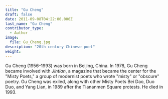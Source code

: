 ```yaml
---
title: "Gu Cheng"
draft: false
date: 2011-09-08T04:22:00.000Z
last_name: "Gu Cheng"
contributor_type:
  - Author
image:
  file: Gu_Cheng.jpg
description: "20th century Chinese poet"
weight:
---
```


Gu Cheng (1956–1993) was born in Beijing, China. In 1978, Gu Cheng became involved with _Jintian_, a magazine that became the center for the "Misty Poets," a group of modernist poets who wrote "misty" or "obscure" poetry. Gu Cheng was exiled, along with other Misty Poets Bei Dao, Duo Duo, and Yang Lian, in 1989 after the Tiananmen Square protests. He died in 1993.

